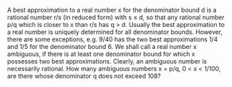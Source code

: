 
A best approximation to a real number x for the denominator bound d is a rational number r/s (in reduced form) with s &#8804; d, so that any rational number p/q which is closer to x than r/s has q > d.
Usually the best approximation to a real number is uniquely determined for all denominator bounds. However, there are some exceptions, e.g. 9/40 has the two best approximations 1/4 and 1/5 for the denominator bound 6.
We shall call a real number x ambiguous, if there is at least one denominator bound for which x possesses two best approximations. Clearly, an ambiguous number is necessarily rational.
How many ambiguous numbers x = p/q,
0 < x < 1/100, are there whose denominator q does not exceed 108?
